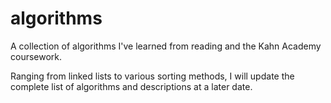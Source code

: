 # algorithms
A collection of algorithms I've learned from reading and the Kahn Academy coursework.

Ranging from linked lists to various sorting methods, I will update the complete list of algorithms and descriptions at a later date.
